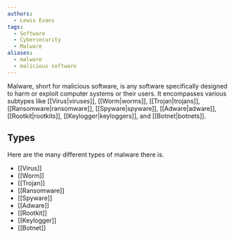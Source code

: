 ```yaml
---
authors:
  - Lewis Evans
tags:
  - Software
  - Cybersecurity
  - Malware
aliases:
  - malware
  - malicious software
---
```

Malware, short for malicious software, is any software specifically designed to harm or exploit computer systems or their users. It encompasses various subtypes like [[Virus|viruses]], [[Worm|worms]], [[Trojan|trojans]], [[Ransomware|ransomware]], [[Spyware|spyware]], [[Adware|adware]], [[Rootkit|rootkits]], [[Keylogger|keyloggers]], and [[Botnet|botnets]].
## Types
Here are the many different types of malware there is.
- [[Virus]]
- [[Worm]]
- [[Trojan]]
- [[Ransomware]]
- [[Spyware]]
- [[Adware]]
- [[Rootkit]]
- [[Keylogger]]
- [[Botnet]]